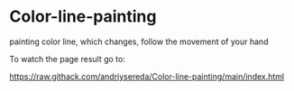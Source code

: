# Color-line-painting
painting color line, which changes, follow the movement of your hand

To watch the page result go to:

https://raw.githack.com/andriysereda/Color-line-painting/main/index.html

